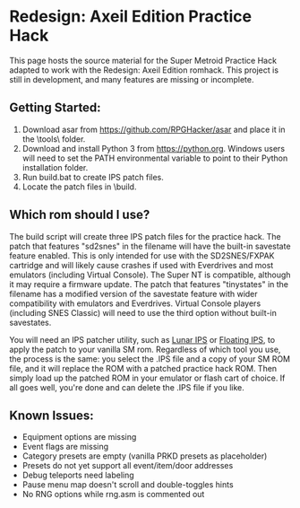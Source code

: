 # Redesign: Axeil Edition Practice Hack

This page hosts the source material for the Super Metroid Practice Hack adapted to work with the Redesign: Axeil Edition romhack. This project is still in development, and many features are missing or incomplete.

## Getting Started:

1. Download asar from https://github.com/RPGHacker/asar and place it in the \tools\ folder.
2. Download and install Python 3 from https://python.org. Windows users will need to set the PATH environmental variable to point to their Python installation folder.
3. Run build.bat to create IPS patch files.
4. Locate the patch files in \build\.

## Which rom should I use?

The build script will create three IPS patch files for the practice hack. The patch that features "sd2snes" in the filename will have the built-in savestate feature enabled. This is only intended for use with the SD2SNES/FXPAK cartridge and will likely cause crashes if used with Everdrives and most emulators (including Virtual Console). The Super NT is compatible, although it may require a firmware update. The patch that features "tinystates" in the filename has a modified version of the savestate feature with wider compatibility with emulators and Everdrives. Virtual Console players (including SNES Classic) will need to use the third option without built-in savestates.

You will need an IPS patcher utility, such as [Lunar IPS](http://fusoya.eludevisibility.org/lips/) or [Floating IPS](https://www.romhacking.net/utilities/1040/), to apply the patch to your vanilla SM rom. Regardless of which tool you use, the process is the same: you select the .IPS file and a copy of your SM ROM file, and it will replace the ROM with a patched practice hack ROM. Then simply load up the patched ROM in your emulator or flash cart of choice. If all goes well, you're done and can delete the .IPS file if you like.

## Known Issues:

- Equipment options are missing
- Event flags are missing
- Category presets are empty (vanilla PRKD presets as placeholder)
- Presets do not yet support all event/item/door addresses
- Debug teleports need labeling
- Pause menu map doesn't scroll and double-toggles hints
- No RNG options while rng.asm is commented out
